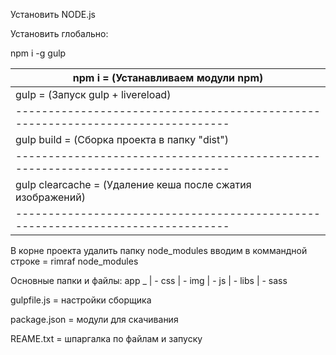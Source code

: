 Установить NODE.js


Установить глобально:

npm i -g gulp


npm i			=	(Устанавливаем модули npm)			|
--------------------------------------------------------------------------------|
gulp			=	(Запуск gulp + livereload)			|
--------------------------------------------------------------------------------|
gulp build		=	(Сборка проекта в папку "dist")			|
--------------------------------------------------------------------------------|
gulp clearcache		=	(Удаление кеша после сжатия изображений)	|
--------------------------------------------------------------------------------|

В корне проекта удалить папку node_modules вводим в коммандной строке	=	rimraf node_modules

Основные папки и файлы:
app _
     | - css
     | - img
     | - js
     | - libs
     | - sass



gulpfile.js	=	настройки сборщика

package.json	=	модули для скачивания

REAME.txt	=	шпаргалка по файлам и запуску
